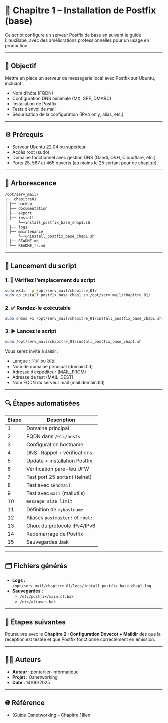 # 📘 Chapitre 1 – Installation de Postfix (base)

Ce script configure un serveur Postfix de base en suivant le guide LinuxBabe, avec des améliorations professionnelles pour un usage en production.

---

## 🎯 Objectif

Mettre en place un serveur de messagerie local avec Postfix sur Ubuntu, incluant :

- Nom d’hôte (FQDN)
- Configuration DNS minimale (MX, SPF, DMARC)
- Installation de Postfix
- Tests d’envoi de mail
- Sécurisation de la configuration (IPv4 only, alias, etc.)

---

## ⚙️ Prérequis

- Serveur Ubuntu 22.04 ou supérieur
- Accès root (sudo)
- Domaine fonctionnel avec gestion DNS (Gandi, OVH, Cloudflare, etc.)
- Ports 25, 587 et 465 ouverts (au moins le 25 sortant pour ce chapitre)

---

## 🧱 Arborescence

```bash
/opt/serv_mail/
├── chapitre01
│ ├── backup
│ ├── documentation
│ ├── export
│ ├── install
│     └──install_postfix_base_chap1.sh
│ ├── logs
│ ├── maintenance
│     └──uninstall_postfix_base_chap1.sh
│ ├── README.md
│ └── README_fr.md

```

---

## 🚀 Lancement du script

### 1. 📁 Vérifiez l’emplacement du script

```bash
sudo mkdir -p /opt/serv_mail/chapitre_01/
sudo cp install_postfix_base_chap1.sh /opt/serv_mail/chapitre_01/
```

### 2. ✅ Rendez-le exécutable

```bash
sudo chmod +x /opt/serv_mail/chapitre_01/install_postfix_base_chap1.sh
```

### 3. ▶️ Lancez le script

```bash
sudo /opt/serv_mail/chapitre_01/install_postfix_base_chap1.sh
```

Vous serez invité à saisir :

- Langue : 🇫🇷 ou 🇬🇧
- Nom de domaine principal (domain.tld)
- Adresse d’expéditeur (MAIL_FROM)
- Adresse de test (MAIL_DEST)
- Nom FQDN du serveur mail (mail.domain.tld)

---

## 🔍 Étapes automatisées

| Étape | Description |
|-------|-------------|
| 1     | Domaine principal |
| 2     | FQDN dans `/etc/hosts` |
| 3     | Configuration hostname |
| 4     | DNS : Rappel + vérifications |
| 5     | Update + installation Postfix |
| 6     | Vérification pare-feu UFW |
| 7     | Test port 25 sortant (telnet) |
| 8     | Test avec `sendmail` |
| 9     | Test avec `mail` (mailutils) |
| 10    | `message_size_limit` |
| 11    | Définition de `myhostname` |
| 12    | Aliases `postmaster:` et `root:` |
| 13    | Choix du protocole IPv4/IPv6 |
| 14    | Redémarrage de Postfix |
| 15    | Sauvegardes .bak |

---

## 🗂️ Fichiers générés

- **Logs :** `/opt/serv_mail/chapitre_01/logs/install_postfix_base_chap1.log`
- **Sauvegardes :**
  - `/etc/postfix/main.cf.bak`
  - `/etc/aliases.bak`

---
## 🧩 Étapes suivantes

Poursuivre avec le **Chapitre 2 : Configuration Dovecot + Maildir** dès que la réception est testée et que Postfix fonctionne correctement en émission.

---

## 🧑‍💼 Auteurs

- **Auteur :** pontarlier-informatique
- **Projet :** Osnetworking
- **Date :** 14/06/2025

---

## 🌐 Référence

- [Guide Osnetworking – Chapitre 1]lien
